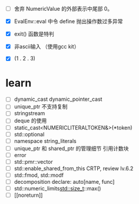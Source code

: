 
- [ ] 舍弃 NumericValue 的外部表示中尾部 0。
- [x] EvalEnv::eval 中令 define 抛出操作数过多异常
- [x] exit() 函数是特判
- [x] 非ascii输入 （使用gcc kit）
- [x] (1 . 2 . 3)


# learn

- [ ] dynamic_cast dynamic_pointer_cast
- [ ] unique_ptr 不支持复制
- [ ] stringstream
- [ ] deque 的使用
- [ ] static_cast<NUMERICLITERALTOKEN&>(*token)
- [ ] std::optional
- [ ] namespace string_literals
- [ ] unique_ptr 和 shared_ptr 的管理细节 引用计数块
- [ ] error
- [ ] std::pmr::vector
- [ ] std::enable_shared_from_this  CRTP, review lv.6.2
- [ ] std::fmod, std::modf
- [ ] decomposition declare: auto[name, func]
- [ ] std::numeric_limits<std::size_t>::max()
- [ ] [[noreturn]]
